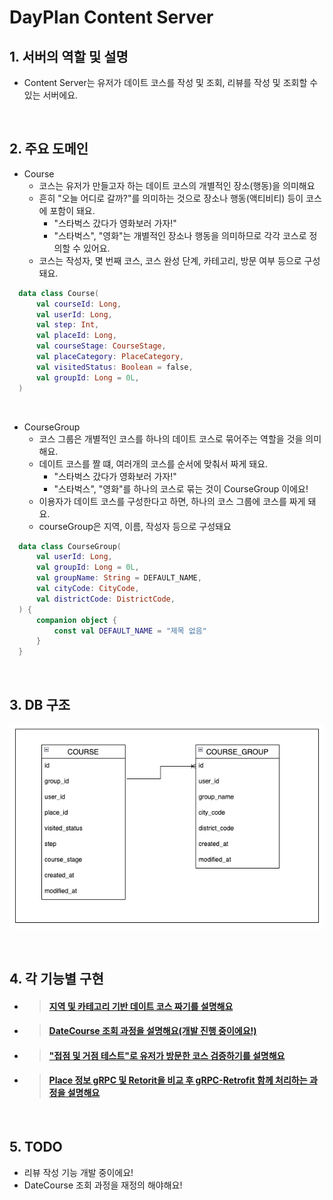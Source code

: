 # DayPlan Content Server

## 1. 서버의 역할 및 설명
- Content Server는 유저가 데이트 코스를 작성 및 조회, 리뷰를 작성 및 조회할 수 있는 서버에요.

<br/>

## 2. 주요 도메인
- Course
  - 코스는 유저가 만들고자 하는 데이트 코스의 개별적인 장소(행동)을 의미해요
  - 흔히 "오늘 어디로 갈까?"를 의미하는 것으로 장소나 행동(액티비티) 등이 코스에 포함이 돼요.
    - "스타벅스 갔다가 영화보러 가자!"
    - "스타벅스", "영화"는 개별적인 장소나 행동을 의미하므로 각각 코스로 정의할 수 있어요.
  - 코스는 작성자, 몇 번째 코스, 코스 완성 단계, 카테고리, 방문 여부 등으로 구성돼요.
``` kotlin
  data class Course(
      val courseId: Long,
      val userId: Long,
      val step: Int,
      val placeId: Long,
      val courseStage: CourseStage,
      val placeCategory: PlaceCategory,
      val visitedStatus: Boolean = false,
      val groupId: Long = 0L,
  )
```
<br/>

- CourseGroup
  - 코스 그룹은 개별적인 코스를 하나의 데이트 코스로 묶어주는 역할을 것을 의미해요.
  - 데이트 코스를 짤 떄, 여러개의 코스를 순서에 맞춰서 짜게 돼요.
    - "스타벅스 갔다가 영화보러 가자!"
    - "스타벅스", "영화"를 하나의 코스로 묶는 것이 CourseGroup 이에요!
  - 이용자가 데이트 코스를 구성한다고 하면, 하나의 코스 그룹에 코스를 짜게 돼요. 
  - courseGroup은 지역, 이름, 작성자 등으로 구성돼요
``` kotlin
  data class CourseGroup(
      val userId: Long,
      val groupId: Long = 0L,
      val groupName: String = DEFAULT_NAME,
      val cityCode: CityCode,
      val districtCode: DistrictCode,
  ) {
      companion object {
          const val DEFAULT_NAME = "제목 없음"
      }
  }
```
<br/>

## 3. DB 구조
![courseTable.png](readme%2Fimage%2FcourseTable.png)

<br/>

## 4. 각 기능별 구현
- > #### [지역 및 카테고리 기반 데이트 코스 짜기를 설명해요](https://github.com/DayPlan-Team/dayplan-cotent-api/blob/main/readme/DateCourseSetting.md)

- > #### [DateCourse 조회 과정을 설명해요(개발 진행 중이에요!)](https://github.com/DayPlan-Team/dayplan-cotent-api/blob/main/readme/DateCourseSearch.md)

- > #### ["접점 및 거점 테스트"로 유저가 방문한 코스 검증하기를 설명해요](https://github.com/DayPlan-Team/dayplan-cotent-api/blob/main/readme/CourseVisited.md)

- > #### [Place 정보 gRPC 및 Retorit을 비교 후 gRPC-Retrofit 함께 처리하는 과정을 설명해요](https://github.com/DayPlan-Team/dayplan-cotent-api/blob/main/readme/PlaceRrpcVsRetrofit.md)

<br/>

## 5. TODO
- 리뷰 작성 기능 개발 중이에요!
- DateCourse 조회 과정을 재정의 해야해요!